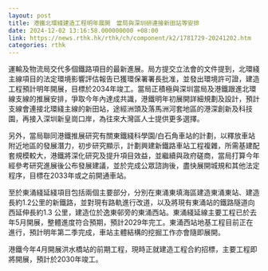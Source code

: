 ```yaml
---
layout: post
title: 港鐵北環綫建造工程明年展開　當局與深圳研連接新田站等安排
date: 2024-12-02 13:16:58.000000000 +08:00
link: https://news.rthk.hk/rthk/ch/component/k2/1781729-20241202.htm
categories: rthk
---
```


運輸及物流局交代多個鐵路項目的最新進展。局方提交立法會的文件提到，北環綫主線項目的法定環境影響評估報告已獲環保署署長批准，並發出環境許可證，建造工程預計明年開展，目標於2034年竣工。當局正積極與深圳當局及港鐵跟進北環線支線的推展安排，爭取今年內達成共識，港鐵明年初展開詳細規劃及設計，預計支線會連接北環綫主線的新田站，途經洲頭及落馬洲河套地區的港深創新及科技園，再接入深圳新皇崗口岸，為往來大灣區人士提供更多選擇。

另外，當局聯同港鐵推展研究有關東鐵綫科學園/白石角車站的計劃，以釋放車站附近地區的發展潛力，初步研究顯示，計劃興建新鐵路車站工程複雜，所需基建配套規模較大，港鐵將深化研究及提升項目效益，並繼續與政府磋商，當局打算今年經參考研究進展後公布發展建議，並於完成公眾諮詢後，盡快展開城規和其他法定程序，目標在2033年或之前開通車站。

至於東涌綫延綫項目包括兩個主要部分，分別在東涌東填海區建造東涌東站、建造長約1.2公里的新鐵路，並對現有路軌進行改道，以及將現有東涌站的鐵路隧道向西延伸長約1.3 公里，建造位於逸東邨旁的東涌西站。東涌綫延線主要工程已於去年5月開展，整體進度符合預期，預計2029年完工。東涌西站地基工程目前正在進行，預計明年第二季完成，車站主體結構的挖掘工作亦會隨即展開。

港鐵今年4月開展洪水橋站的前期工程，現時正就建造工程合約招標，主要工程即將開展，預計於2030年竣工。
